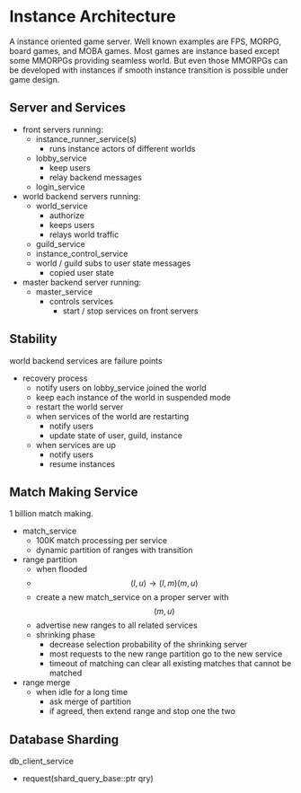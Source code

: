 # Instance Architecture

A instance oriented game server. Well known examples are FPS, MORPG, board games, 
and MOBA games. Most games are instance based except some MMORPGs providing 
seamless world. But even those MMORPGs can be developed with instances if smooth 
instance transition is possible under game design.

## Server and Services

- front servers running:
  - instance_runner_service(s)
    - runs instance actors of different worlds
  - lobby_service
    - keep users
    - relay backend messages
  - login_service
- world backend servers running:
  - world_service
    - authorize
    - keeps users
    - relays world traffic
  - guild_service
  - instance_control_service
  - world / guild subs to user state messages
    - copied user state
- master backend server running:
  - master_service
    - controls services 
      - start / stop services on front servers

## Stability 

world backend services are failure points 

- recovery process
  - notify users on lobby_service joined the world
  - keep each instance of the world in suspended mode 
  - restart the world server 
  - when services of the world are restarting 
    - notify users
    - update state of user, guild, instance 
  - when services are up
    - notify users
    - resume instances

## Match Making Service

1 billion match making. 

- match_service
  - 100K match processing per service
  - dynamic partition of ranges with transition
- range partition
  - when flooded
  - $$ (l, u) \rightarrow  (l, m) (m, u) $$
  - create a new match_service on a proper server with $$(m, u)$$
  - advertise new ranges to all related services
  - shrinking phase 
    - decrease selection probability of the shrinking server 
    - most requests to the new range partition go to the new service
    - timeout of matching can clear all existing matches that cannot be matched
- range merge
  - when idle for a long time
    - ask merge of partition
    - if agreed, then extend range and stop one the two 




## Database Sharding

db_client_service

- request(shard_query_base::ptr qry)





